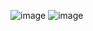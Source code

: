 
![image](https://user-images.githubusercontent.com/87963586/160965765-0887cc13-1270-417e-bc3e-57c76b5511cb.png)
![image](https://user-images.githubusercontent.com/87963586/160965781-7f38b141-e64a-477b-bd37-07a0172b20ee.png)
